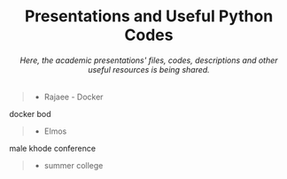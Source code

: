 <h1 align="center">Presentations and Useful Python Codes</h1>

<h6 align="center">Here, the academic presentations' files, codes, descriptions and other useful resources is being shared. </h6>

> - Rajaee - Docker

docker bod

> - Elmos

male khode conference

> - summer college
